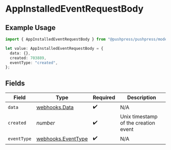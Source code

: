 # AppInstalledEventRequestBody

## Example Usage

```typescript
import { AppInstalledEventRequestBody } from "@pushpress/pushpress/models/webhooks";

let value: AppInstalledEventRequestBody = {
  data: {},
  created: 703889,
  eventType: "created",
};
```

## Fields

| Field                                                    | Type                                                     | Required                                                 | Description                                              |
| -------------------------------------------------------- | -------------------------------------------------------- | -------------------------------------------------------- | -------------------------------------------------------- |
| `data`                                                   | [webhooks.Data](../../models/webhooks/data.md)           | :heavy_check_mark:                                       | N/A                                                      |
| `created`                                                | *number*                                                 | :heavy_check_mark:                                       | Unix timestamp of the creation event                     |
| `eventType`                                              | [webhooks.EventType](../../models/webhooks/eventtype.md) | :heavy_check_mark:                                       | N/A                                                      |